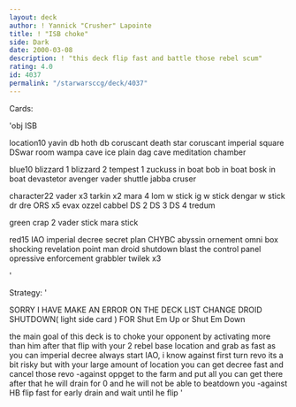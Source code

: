 ```yaml
---
layout: deck
author: ! Yannick "Crusher" Lapointe
title: ! "ISB choke"
side: Dark
date: 2000-03-08
description: ! "this deck flip fast and battle those rebel scum"
rating: 4.0
id: 4037
permalink: "/starwarsccg/deck/4037"
---
```

Cards: 

'obj
ISB

location10
yavin db
hoth db
coruscant
death star
coruscant imperial square
DSwar room
wampa cave
ice plain
dag cave
meditation chamber

blue10
blizzard 1
blizzard 2
tempest 1
zuckuss in boat
bob in boat
bosk in boat
devastetor
avenger
vader shuttle
jabba cruser

character22
vader x3
tarkin x2
mara
4 lom w  stick
ig w stick
dengar w stick
dr dre
ORS x5
evax
ozzel
cabbel
DS 2
DS 3
DS 4
tredum

green crap 2
vader stick
mara stick

red15
IAO
imperial decree
secret plan
CHYBC
abyssin ornement
omni box
shocking revelation
point man
droid shutdown
blast the control panel
opressive enforcement
grabbler
twilek x3

'

Strategy: '

SORRY I HAVE MAKE AN ERROR ON THE DECK LIST CHANGE DROID SHUTDOWN( light side card )
FOR Shut Em Up or Shut Em Down

the main goal of this deck is to choke your opponent by activating more than him
after that flip with your 2 rebel base location and grab as fast as you can imperial decree
always start IAO, i know against first turn revo its a bit risky but with your large amount of location you can get decree fast and cancel those revo
-against oppget to the farm and put all you can get there after that he will drain for 0 and he will not be able to beatdown you
-against HB flip fast for early drain and wait until he flip
'
